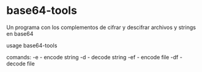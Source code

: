 # base64-tools
Un programa con los complementos de cifrar y descifrar archivos y strings en base64


usage base64-tools <command> <extras>

comands:
-e <string> - encode string
-d <string> - decode string
-ef <filename> - encode file
-df <filename> - decode file
